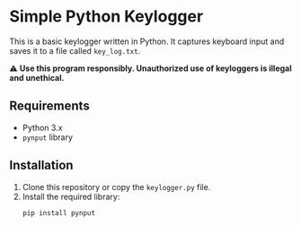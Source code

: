 # Simple Python Keylogger

This is a basic keylogger written in Python. It captures keyboard input and saves it to a file called `key_log.txt`.

⚠️ **Use this program responsibly. Unauthorized use of keyloggers is illegal and unethical.**

## Requirements

- Python 3.x
- `pynput` library

## Installation

1. Clone this repository or copy the `keylogger.py` file.
2. Install the required library:
   ```bash
   pip install pynput

